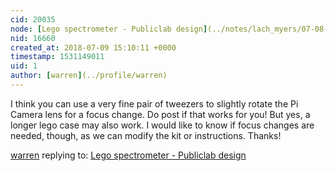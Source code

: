 ```yaml
---
cid: 20035
node: [Lego spectrometer - Publiclab design](../notes/lach_myers/07-08-2018/lego-spectrometer-publiclab-design)
nid: 16660
created_at: 2018-07-09 15:10:11 +0000
timestamp: 1531149011
uid: 1
author: [warren](../profile/warren)
---
```


I think you can use a very fine pair of tweezers to slightly rotate the Pi Camera lens for a focus change. Do post if that works for you! But yes, a longer lego case may also work. I would like to know if focus changes are needed, though, as we can modify the kit or instructions. Thanks!

[warren](../profile/warren) replying to: [Lego spectrometer - Publiclab design](../notes/lach_myers/07-08-2018/lego-spectrometer-publiclab-design)

